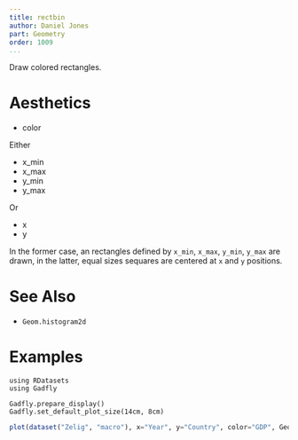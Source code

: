 ```yaml
---
title: rectbin
author: Daniel Jones
part: Geometry
order: 1009
...
```


Draw colored rectangles.

# Aesthetics
  * color

Either

  * x_min
  * x_max
  * y_min
  * y_max

Or

  * x
  * y

In the former case, an rectangles defined by `x_min`, `x_max`, `y_min`, `y_max`
are drawn, in the latter, equal sizes sequares are centered at `x` and `y`
positions.

# See Also

  * `Geom.histogram2d`

# Examples

```{.julia hide="true" results="none"}
using RDatasets
using Gadfly

Gadfly.prepare_display()
Gadfly.set_default_plot_size(14cm, 8cm)
```


```julia
plot(dataset("Zelig", "macro"), x="Year", y="Country", color="GDP", Geom.rectbin)
```

